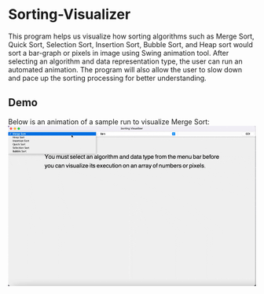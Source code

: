 # Sorting-Visualizer

This program helps us visualize how sorting algorithms such as Merge Sort, Quick Sort, Selection Sort, Insertion Sort, Bubble Sort, and Heap sort would sort a bar-graph or pixels in image using Swing animation tool. After selecting an algorithm and data representation type, the user can run an automated animation. The program will also allow the user to slow down and pace up the sorting processing for better understanding.

## Demo
Below is an animation of a sample run to visualize Merge Sort:
![Alt Text](https://github.com/s8aH/Sorting-Visualizer/blob/master/merge%20sort.gif)
